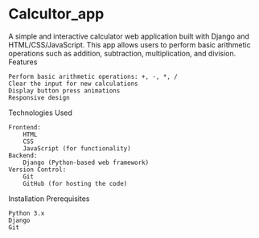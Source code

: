 # Calcultor_app

A simple and interactive calculator web application built with Django and HTML/CSS/JavaScript. This app allows users to perform basic arithmetic operations such as addition, subtraction, multiplication, and division.
Features

    Perform basic arithmetic operations: +, -, *, /
    Clear the input for new calculations
    Display button press animations
    Responsive design

Technologies Used

    Frontend:
        HTML
        CSS
        JavaScript (for functionality)
    Backend:
        Django (Python-based web framework)
    Version Control:
        Git
        GitHub (for hosting the code)

Installation
Prerequisites

    Python 3.x
    Django
    Git
